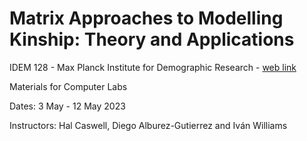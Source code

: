 # Matrix Approaches to Modelling Kinship: Theory and Applications

IDEM 128 - Max Planck Institute for Demographic Research - [web link](https://www.demogr.mpg.de/en/career_6122/international_advanced_studies_in_demography_6682/courses_6931/matrix_approaches_to_modelling_kinship_theory_and_applications_11830/)

Materials for Computer Labs

Dates: 3 May - 12 May 2023

Instructors: Hal Caswell, Diego Alburez-Gutierrez and Iván Williams

